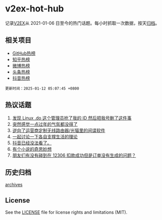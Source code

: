# v2ex-hot-hub

 记录[V2EX](https://www.v2ex.com/)从 2021-01-06 日至今的热门话题。每小时抓取一次数据，按天[归档](archives)。
 
 ## 相关项目

- [GitHub热榜](https://github.com/lonnyzhang423/github-hot-hub)
- [知乎热榜](https://github.com/lonnyzhang423/zhihu-hot-hub)
- [微博热榜](https://github.com/lonnyzhang423/weibo-hot-hub)
- [头条热榜](https://github.com/lonnyzhang423/toutiao-hot-hub)
- [抖音热榜](https://github.com/lonnyzhang423/douyin-hot-hub)


 `更新时间：2025-01-12 05:07:45 +0800`

## 热议话题

1. [发现 Linux .do 这个管理员抢了我的 ID 然后把我号删了这件事](https://www.v2ex.com/t/1104357)
1. [突然感觉一点过年的气氛都没得了](https://www.v2ex.com/t/1104309)
1. [逆向了运营商定制无线路由器/光猫里的间谍软件](https://www.v2ex.com/t/1104332)
1. [一起讨论一下各自支撑生活的理论](https://www.v2ex.com/t/1104306)
1. [抖音已经没法看了。](https://www.v2ex.com/t/1104341)
1. [有个小说的奇思妙想](https://www.v2ex.com/t/1104313)
1. [朋友们有没有碰到在 12306 扣款成功但是订单没有生成的问题？](https://www.v2ex.com/t/1104311)

## 历史归档

[archives](archives)

## License

See the [LICENSE](LICENSE) file for license rights and limitations (MIT).
